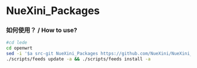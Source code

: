 # NueXini_Packages
### 如何使用？ / How to use?
```bash
#cd lede
cd openwrt
sed -i '$a src-git NueXini_Packages https://github.com/NueXini/NueXini_Packages.git' feeds.conf.default
./scripts/feeds update -a && ./scripts/feeds install -a
```
